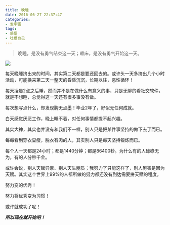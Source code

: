 ```yaml
---
title: 晚睡
date: 2016-06-27 22:37:47
categories:
- 发牢骚
tags:
- 感悟
- 吐槽自己
---
```


> 晚睡，是没有勇气结束这一天；赖床，是没有勇气开始这一天。

![](http://7d9jd9.com1.z0.glb.clouddn.com/wanshui.jpg)

每天晚睡挤出来的时间，其实第二天都是要还回去的。或许头一天多挤出几个小时活动，可能换来第二天一整天的昏昏沉沉，长期以往，恶性循环！
<!--more-->

每天凌晨2点之后睡，然而并不是在做什么有意义的事，只是无聊的看社交软件，就是不想睡，总觉得这一天还有很多事没有做。



每次想写点什么，却发现胸无点墨！毕业2年了，好似无任何成就。

白天感觉厌恶工作，晚上睡不着，对任何事情都提不起兴趣。

其实大神，其实也并没有和我们不一样，别人只是把某件事坚持的做下去了而已。

每每看到穿衣显瘦，脱衣有肉的人，其实别人只是每天坚持锻炼而已。

每个人一天都是24小时；都是1440分钟；都是86400秒。为什么有的人碌碌无为，有的人分秒千金。

或许会说，别人天赋异禀、别人天生丽质；我努力了只能这样了，别人厉害是因为天赋。其实这个世界上99%的人都所做的努力都还没有到达需要拼天赋的程度。

努力变的优秀！

努力将优秀变为习惯！

或许就成功了呢！

***所以现在就开始吧！***